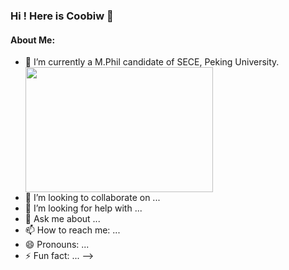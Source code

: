 ### Hi ! Here is Coobiw 👋


#### About Me:

- 🌱 I’m currently a M.Phil candidate of SECE, Peking University. <img src="https://www.pku.edu.cn/favicon.ico" width = "300" height = "200"  align=center />
- 👯 I’m looking to collaborate on ...
- 🤔 I’m looking for help with ...
- 💬 Ask me about ...
- 📫 How to reach me: ...
- 😄 Pronouns: ...
- ⚡ Fun fact: ...
-->
